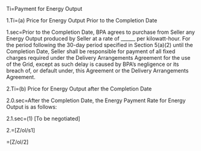 Ti=Payment for Energy Output

1.Ti=(a) Price for Energy Output Prior to the Completion Date

1.sec=Prior to the Completion Date, BPA agrees to purchase from Seller any Energy Output produced by Seller at a rate of ______ per kilowatt-hour. For the period following the 30-day period specified in Section 5(a)(2) until the Completion Date, Seller shall be responsible for payment of all fixed charges required under the Delivery Arrangements Agreement for the use of the Grid, except as such delay is caused by BPA’s negligence or its breach of, or default under, this Agreement or the Delivery Arrangements Agreement.

2.Ti=(b) Price for Energy Output after the Completion Date

2.0.sec=After the Completion Date, the Energy Payment Rate for Energy Output is as follows:

2.1.sec=(1) [To be negotiated]

2.=[Z/ol/s1]

=[Z/ol/2]
